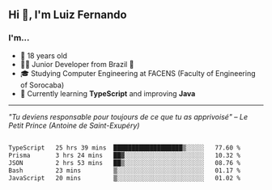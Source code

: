 <h2>Hi 👋, I'm Luiz Fernando</h2>

### I'm...
* 🤟 18 years old
* 👨‍💻 Junior Developer from Brazil 💚
* 🎓 Studying Computer Engineering at FACENS (Faculty of Engineering of Sorocaba)
* 🔭 Currently learning **TypeScript** and improving **Java**

---

_"Tu deviens responsable pour toujours de ce que tu as apprivoisé" – Le Petit Prince (Antoine de Saint-Exupéry)_

##

<!--START_SECTION:waka-->

```txt
TypeScript   25 hrs 39 mins  ███████████████████▒░░░░░   77.60 %
Prisma       3 hrs 24 mins   ██▓░░░░░░░░░░░░░░░░░░░░░░   10.32 %
JSON         2 hrs 53 mins   ██▒░░░░░░░░░░░░░░░░░░░░░░   08.76 %
Bash         23 mins         ▒░░░░░░░░░░░░░░░░░░░░░░░░   01.17 %
JavaScript   20 mins         ▒░░░░░░░░░░░░░░░░░░░░░░░░   01.02 %
```

<!--END_SECTION:waka-->
